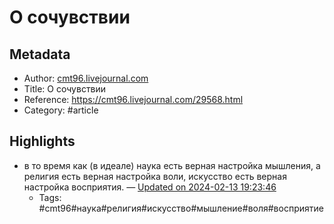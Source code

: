 # О сочувствии

## Metadata
- Author: [cmt96.livejournal.com]()
- Title: О сочувствии
- Reference: https://cmt96.livejournal.com/29568.html
- Category: #article

## Highlights
- в то время как (в идеале) наука есть верная настройка мышления, а религия есть верная настройка воли, искусство есть верная настройка восприятия. — [Updated on 2024-02-13 19:23:46](https://hyp.is/Q0WupMqMEe6sqV_j01xoHA/cmt96.livejournal.com/29568.html)
   - Tags: #cmt96#наука#религия#искусство#мышление#воля#восприятие
